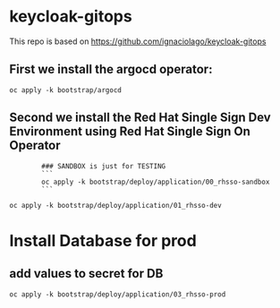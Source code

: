 # keycloak-gitops

This repo is based on https://github.com/ignaciolago/keycloak-gitops

## First we install the argocd operator:
```
oc apply -k bootstrap/argocd
```
## Second we install the Red Hat Single Sign Dev Environment using Red Hat Single Sign On Operator

            ### SANDBOX is just for TESTING
            ```
            oc apply -k bootstrap/deploy/application/00_rhsso-sandbox
            ```


```
oc apply -k bootstrap/deploy/application/01_rhsso-dev
```

# Install Database for prod
## add values to secret for DB
```
oc apply -k bootstrap/deploy/application/03_rhsso-prod
```
